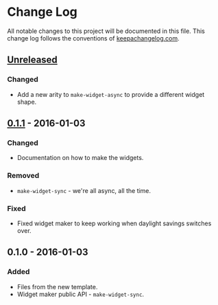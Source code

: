 # Change Log
All notable changes to this project will be documented in this file. This change log follows the conventions of [keepachangelog.com](http://keepachangelog.com/).

## [Unreleased][unreleased]
### Changed
- Add a new arity to `make-widget-async` to provide a different widget shape.

## [0.1.1] - 2016-01-03
### Changed
- Documentation on how to make the widgets.

### Removed
- `make-widget-sync` - we're all async, all the time.

### Fixed
- Fixed widget maker to keep working when daylight savings switches over.

## 0.1.0 - 2016-01-03
### Added
- Files from the new template.
- Widget maker public API - `make-widget-sync`.

[unreleased]: https://github.com/your-name/app-with-midje/compare/0.1.1...HEAD
[0.1.1]: https://github.com/your-name/app-with-midje/compare/0.1.0...0.1.1
